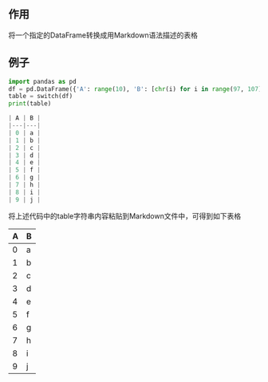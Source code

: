 作用
---
将一个指定的DataFrame转换成用Markdown语法描述的表格

例子
---
```py
import pandas as pd
df = pd.DataFrame({'A': range(10), 'B': [chr(i) for i in range(97, 107)]})
table = switch(df)
print(table)

| A | B |
|---|---|
| 0 | a |
| 1 | b |
| 2 | c |
| 3 | d |
| 4 | e |
| 5 | f |
| 6 | g |
| 7 | h |
| 8 | i |
| 9 | j |
```
将上述代码中的table字符串内容粘贴到Markdown文件中，可得到如下表格

| A | B |
|---|---|
| 0 | a |
| 1 | b |
| 2 | c |
| 3 | d |
| 4 | e |
| 5 | f |
| 6 | g |
| 7 | h |
| 8 | i |
| 9 | j |
